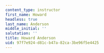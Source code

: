 ```yaml
---
content_type: instructor
first_name: Howard
headless: true
last_name: Anderson
middle_initial: ''
salutation: ''
title: Howard Anderson
uid: 97f7e924-d81c-b47a-82ca-3be96f5e4425
---
```

